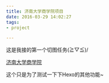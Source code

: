 ```yaml
---
title: 济南大学商学院项目
date: 2016-03-29 14:02:27
tags:
- project

---
```

这是我接的第一个切图任务(≧▽≦)/

[济南大学商学院](lab/project/ujn/index.html)

这个只是为了测试一下下Hexo的其他功能~